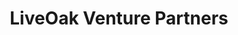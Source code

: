 ---
layout: firm_page
title: "LiveOak Venture Partners"
id: "liveoakvp.com"
permalink: "/liveoakventurepartnersliveoakvp.com/"
website: "https://liveoakvp.com"
offices: "Austin (United States)"
investment_stages: "Seed, Series A"
portfolio_companies: ""
portfolio_link: "https://liveoak.vc/portfolio/"
investment_markets: "Tech, Tech-enabled services"
founded_year: "2012"
description: "LiveOak Venture Partners is an early-stage venture capital firm focused on technology and technology-driven services in Texas."
linkedin: "https://www.linkedin.com/company/liveoak-venture-partners"
twitter: "https://twitter.com/liveoakvp"
instagram: ""
team_page: "https://liveoak.vc/team/"
investor_type: "Venture Capital"
crunchbase: "https://www.crunchbase.com/organization/liveoak-venture-partners"
pitchbook: "https://pitchbook.com/profiles/investor/42728-77"

# SEO Optimization
meta_title: "LiveOak Venture Partners - VC Firm - projectstartups.com"
meta_description: "LiveOak Venture Partners, LiveOak Venture Partners is an early-stage venture capital firm focused on technology and technology-driven services in Texas...."
meta_keywords: "LiveOak Venture Partners, Tech, Tech-enabled services, VC firm, venture capital, startup investor, projectstartups.com"
canonical_url: "https://vc.projectstartups.com/liveoakventurepartnersliveoakvp.com/"
---